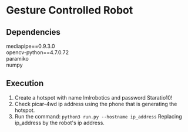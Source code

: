 # Gesture Controlled Robot

## Dependencies

mediapipe==0.9.3.0 \
opencv-python==4.7.0.72 \
paramiko \
numpy

## Execution
1. Create a hotspot with name lmlrobotics and password Staratio10!
2. Check picar-4wd ip address using the phone that is generating the hotspot.
3. Run the command:
 `python3 run.py --hostname ip_address`
Replacing ip_address by the robot's ip address.



